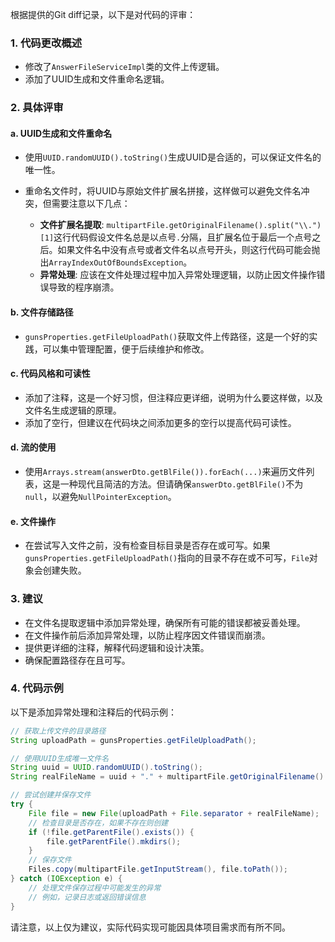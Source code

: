根据提供的Git diff记录，以下是对代码的评审：

### 1. 代码更改概述
- 修改了`AnswerFileServiceImpl`类的文件上传逻辑。
- 添加了UUID生成和文件重命名逻辑。

### 2. 具体评审

#### a. UUID生成和文件重命名
- 使用`UUID.randomUUID().toString()`生成UUID是合适的，可以保证文件名的唯一性。
- 重命名文件时，将UUID与原始文件扩展名拼接，这样做可以避免文件名冲突，但需要注意以下几点：

  - **文件扩展名提取**: `multipartFile.getOriginalFilename().split("\\.")[1]`这行代码假设文件名总是以点号`.`分隔，且扩展名位于最后一个点号之后。如果文件名中没有点号或者文件名以点号开头，则这行代码可能会抛出`ArrayIndexOutOfBoundsException`。
  - **异常处理**: 应该在文件处理过程中加入异常处理逻辑，以防止因文件操作错误导致的程序崩溃。

#### b. 文件存储路径
- `gunsProperties.getFileUploadPath()`获取文件上传路径，这是一个好的实践，可以集中管理配置，便于后续维护和修改。

#### c. 代码风格和可读性
- 添加了注释，这是一个好习惯，但注释应更详细，说明为什么要这样做，以及文件名生成逻辑的原理。
- 添加了空行，但建议在代码块之间添加更多的空行以提高代码可读性。

#### d. 流的使用
- 使用`Arrays.stream(answerDto.getBlFile()).forEach(...)`来遍历文件列表，这是一种现代且简洁的方法。但请确保`answerDto.getBlFile()`不为`null`，以避免`NullPointerException`。

#### e. 文件操作
- 在尝试写入文件之前，没有检查目标目录是否存在或可写。如果`gunsProperties.getFileUploadPath()`指向的目录不存在或不可写，`File`对象会创建失败。

### 3. 建议
- 在文件名提取逻辑中添加异常处理，确保所有可能的错误都被妥善处理。
- 在文件操作前后添加异常处理，以防止程序因文件错误而崩溃。
- 提供更详细的注释，解释代码逻辑和设计决策。
- 确保配置路径存在且可写。

### 4. 代码示例
以下是添加异常处理和注释后的代码示例：

```java
// 获取上传文件的目录路径
String uploadPath = gunsProperties.getFileUploadPath();

// 使用UUID生成唯一文件名
String uuid = UUID.randomUUID().toString();
String realFileName = uuid + "." + multipartFile.getOriginalFilename().split("\\.")[1];

// 尝试创建并保存文件
try {
    File file = new File(uploadPath + File.separator + realFileName);
    // 检查目录是否存在，如果不存在则创建
    if (!file.getParentFile().exists()) {
        file.getParentFile().mkdirs();
    }
    // 保存文件
    Files.copy(multipartFile.getInputStream(), file.toPath());
} catch (IOException e) {
    // 处理文件保存过程中可能发生的异常
    // 例如，记录日志或返回错误信息
}
```

请注意，以上仅为建议，实际代码实现可能因具体项目需求而有所不同。